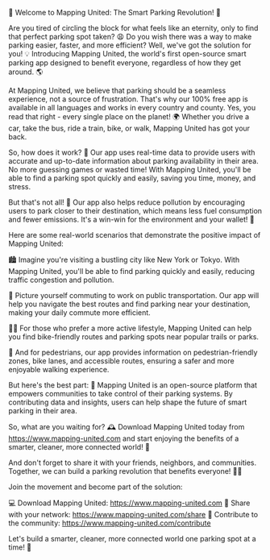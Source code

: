 🚀 Welcome to Mapping United: The Smart Parking Revolution! 🚀

Are you tired of circling the block for what feels like an eternity, only to find that perfect parking spot taken? 😩 Do you wish there was a way to make parking easier, faster, and more efficient? Well, we've got the solution for you! 💡 Introducing Mapping United, the world's first open-source smart parking app designed to benefit everyone, regardless of how they get around. 🌎

At Mapping United, we believe that parking should be a seamless experience, not a source of frustration. That's why our 100% free app is available in all languages and works in every country and county. Yes, you read that right - every single place on the planet! 🌍 Whether you drive a car, take the bus, ride a train, bike, or walk, Mapping United has got your back.

So, how does it work? 🤔 Our app uses real-time data to provide users with accurate and up-to-date information about parking availability in their area. No more guessing games or wasted time! With Mapping United, you'll be able to find a parking spot quickly and easily, saving you time, money, and stress.

But that's not all! 🤯 Our app also helps reduce pollution by encouraging users to park closer to their destination, which means less fuel consumption and fewer emissions. It's a win-win for the environment and your wallet! 💸

Here are some real-world scenarios that demonstrate the positive impact of Mapping United:

🏙️ Imagine you're visiting a bustling city like New York or Tokyo. With Mapping United, you'll be able to find parking quickly and easily, reducing traffic congestion and pollution.

🚌 Picture yourself commuting to work on public transportation. Our app will help you navigate the best routes and find parking near your destination, making your daily commute more efficient.

🏃‍♂️ For those who prefer a more active lifestyle, Mapping United can help you find bike-friendly routes and parking spots near popular trails or parks.

💪 And for pedestrians, our app provides information on pedestrian-friendly zones, bike lanes, and accessible routes, ensuring a safer and more enjoyable walking experience.

But here's the best part: 🌟 Mapping United is an open-source platform that empowers communities to take control of their parking systems. By contributing data and insights, users can help shape the future of smart parking in their area.

So, what are you waiting for? 🕰️ Download Mapping United today from https://www.mapping-united.com and start enjoying the benefits of a smarter, cleaner, more connected world! 🔋

And don't forget to share it with your friends, neighbors, and communities. Together, we can build a parking revolution that benefits everyone! 💪🌈

Join the movement and become part of the solution:

💻 Download Mapping United: https://www.mapping-united.com
📱 Share with your network: https://www.mapping-united.com/share
🤝 Contribute to the community: https://www.mapping-united.com/contribute

Let's build a smarter, cleaner, more connected world one parking spot at a time! 🚀